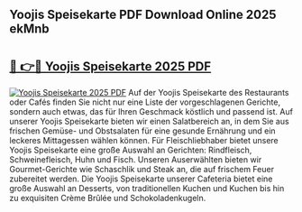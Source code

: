 ## Yoojis Speisekarte PDF Download Online 2025 ekMnb

# <h2><a href="http://gc8ieb.nevu.top/?p=Yoojis+Speisekarte">🔗 👉🔴 Yoojis Speisekarte 2025 PDF</a></h2>

[![Yoojis Speisekarte 2025 PDF](https://i.imgur.com/dBaPXMq.png)](http://gc8ieb.nevu.top/?p=Yoojis+Speisekarte)
Auf der Yoojis Speisekarte des Restaurants oder Cafés finden Sie nicht nur eine Liste der vorgeschlagenen Gerichte, sondern auch etwas, das für Ihren Geschmack köstlich und passend ist. Auf unserer Yoojis Speisekarte bieten wir einen Salatbereich an, in dem Sie aus frischen Gemüse- und Obstsalaten für eine gesunde Ernährung und ein leckeres Mittagessen wählen können. Für Fleischliebhaber bietet unsere Yoojis Speisekarte eine große Auswahl an Gerichten: Rindfleisch, Schweinefleisch, Huhn und Fisch. Unseren Auserwählten bieten wir Gourmet-Gerichte wie Schaschlik und Steak an, die auf frischem Feuer zubereitet werden. Die Yoojis Speisekarte unserer Cafeteria bietet eine große Auswahl an Desserts, von traditionellen Kuchen und Kuchen bis hin zu exquisiten Crème Brûlée und Schokoladenkugeln.
